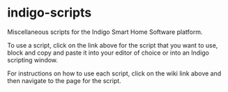 # indigo-scripts
Miscellaneous scripts for the Indigo Smart Home Software platform.

To use a script, click on the link above for the script that you want to use, block and copy and paste it into your
editor of choice or into an Indigo scripting window.

For instructions on how to use each script, click on the wiki link above and then navigate to the page for the script.
